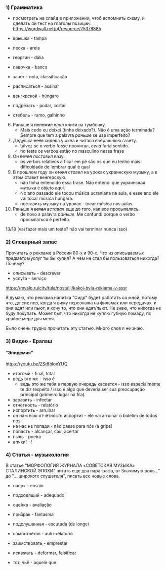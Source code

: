 ### 1) Грамматика

- посмотреть на слайд в приложении, чтоб вспомнить схему, и сделать 4й тест на глаголы позиции: https://wordwall.net/pt/resource/75378885


- крышка - tampa
- песка - areia
- георгин - dália
- лавочка - banco
- зачёт - nota, classificação
- расписаться - assinar
- венгкрской - húngaro
- подрезать - podar, cortar
- стебель - ramo, galhinho

6. Раньше я ~~положил~~ *клал* книги на тумбочку. 
    - Mais cedo eu deixei (tinha deixado?). Não é uma ação terminada? Sempre que tem a palavra *раньше* se usa imperfeito?
10. Дедушка ~~села~~ сидела у окна и читала вчерашнюю газету.
    - talvez se o verbo fosse прочитал, *села* faria sentido.
    - no teste os verbos estão no masculino nessa frase
12. Он ~~встал~~ *поставил* вазу.
    - os verbos relativos a ficar em pé são os que eu tenho mais dificuldade de lembrar qual é qual
16. В прошлом году он ~~стоял~~ *ставил* на уроках украинскую музыку, а в этом ставит венгерскую.
    - não tinha entendido essa frase. Não entendi que украинская музыка é objeto aqui.
    - No ano passado ele tocou música ucraniana na aula, e esse ano ele vai tocar música húngara.
    - поставить музыку на уроках - tocar música nas aulas
18. Раньше я ~~встал~~ *вставал* еще до того, как все просыпались.
    - de novo a palavra *раньше*. Me confundi porque o verbo просыпаться é perfeito.

13/18 (vai fazer mais um teste? não vai terminar nunca isso)

### 2) Словарный запас

Прочитать о рекламе в России 80-х и 90-х. Что из описываемых предметов/услуг ты бы купил? А чем не стал бы пользоваться никогда? Почему?

- описывать - descrever
- услу́га - serviço

https://myslo.ru/city/tula/nostalji/kakoj-byla-reklama-v-sssr

Я думаю, что реклама напитка "Сидр" будет работать со мной, потому что, до сих пор, когда я вижу персонажа на фильмах или передачах, и они едят или пьют, я хочу то, что они едят/пьют. Не знаю, что никогда не буду покупать. Может быт, что никогда не куплю губную помаду, по крайне мере для меня.

Было очень трудно прочитать эту статью. Много слов я не знаю.


### 3) Видео - Ералаш

#### "Эпидемия"

https://youtu.be/ZSdfblonYUQ

- итогоый - final, total
- ведь это же - isso é 
    - ведь это же тебя в первую очередь касается - isso especialmente te diz respeito / isso é algo que deveria ser sua preocupação principal (primeiro lugar na fila).
- заразить - infectar
- отчётность - relatório
- испортить - arruinar 
- он нам всю отчётность испортит - ele vai arruinar o boletim de todos nós
- на нас не попади - não passe para nós (a gripe)
- попасть - alcançar, cair, acertar
- пыль - poeira
- апчхи! - !

### 4) Cтатья - музыкология 

В статье "МОРФОЛОГИЯ ЖУРНАЛА «СОВЕТСКАЯ МУЗЫКА» СТАЛИНСКОЙ ЭПОХИ" читать еще два параграфа, от Значимую роль..." до "... широкого слушателя", писать все новые слова.

- очерк - ensaio
- подходящий - adequado
- оце́нка - avaliação

- при́зрак - fantasma
- подслушанная - escutada (de longe)
- самоотчётов - auto-relatório
- заимствовать - emprestar
- искажать - deformar, falsificar
- тот, чьё - aquele que
